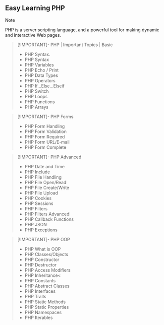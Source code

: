 ## Easy Learning PHP

> [!NOTE]
> PHP is a server scripting language, and a powerful tool for making dynamic and interactive Web pages.

> [!IMPORTANT]- PHP | Important Topics | Basic
> - PHP Syntax.
> - PHP Syntax
> - PHP Variables
> - PHP Echo / Print
> - PHP Data Types
> - PHP Operators
> - PHP If...Else...Elseif
> - PHP Switch
> - PHP Loops
> - PHP Functions
> - PHP Arrays

> [!IMPORTANT]- PHP Forms
> - PHP Form Handling
> - PHP Form Validation
> - PHP Form Required
> - PHP Form URL/E-mail
> - PHP Form Complete

> [!IMPORTANT]- PHP Advanced
> - PHP Date and Time
> - PHP Include
> - PHP File Handling
> - PHP File Open/Read
> - PHP File Create/Write
> - PHP File Upload
> - PHP Cookies
> - PHP Sessions
> - PHP Filters
> - PHP Filters Advanced
> - PHP Callback Functions
> - PHP JSON
> - PHP Exceptions

> [!IMPORTANT]- PHP OOP
> - PHP What is OOP
> - PHP Classes/Objects
> - PHP Constructor
> - PHP Destructor
> - PHP Access Modifiers
> - PHP Inheritance<
> - PHP Constants
> - PHP Abstract Classes
> - PHP Interfaces
> - PHP Traits
> - PHP Static Methods
> - PHP Static Properties
> - PHP Namespaces
> - PHP Iterables

